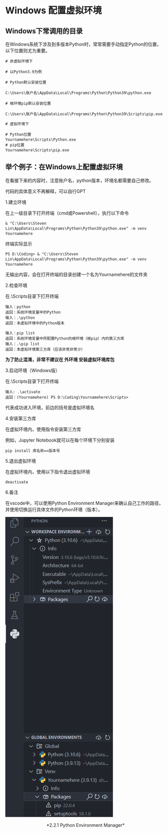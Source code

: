 # Windows 配置虚拟环境

## Windows下常调用的目录

在Windows系统下涉及到多版本Python时，常常需要手动指定Python的位置，以下位置则尤为重要。

```
# 非虚拟环境下

# 以Python3.9为例

# Python默认安装位置

C:\Users\账户名\AppData\Local\Programs\Python\Python39\python.exe

# 根环境pip默认安装位置

C:\Users\账户名\AppData\Local\Programs\Python\Python39\Scripts\pip.exe
```

```
# 虚拟环境下

# Python位置
Yournamehere\Scripts\Python.exe
# pip位置
Yournamehere\Scripts\pip.exe
```

## 举个例子：在Windows上配置虚拟环境

在看接下来的内容时，注意账户名，python版本，环境名都需要自己修改。

代码的具体意义不再解释，可以自行GPT

1.建立环境

在上一级目录下打开终端（cmd或Powershell），执行以下命令

```
& "C:\Users\Steven Lin\AppData\Local\Programs\Python\Python39\python.exe" -m venv Yournamehere
```
终端实际显示
```
PS D:\Coding> & "C:\Users\Steven Lin\AppData\Local\Programs\Python\Python39\python.exe" -m venv Yournamehere
```
无输出内容，会在打开终端的目录创建一个名为Yournamehere的文件夹

2.检查环境

在.\Scripts目录下打开终端
```
输入：python
返回：系统环境变量中的Python
输入：.\python
返回：本虚拟环境中的Python版本
```
```
输入：pip list
返回：系统环境变量中所配置Python的根环境（根pip）内的第三方库
输入：.\pip list
返回：本虚拟环境第三方库（应该非常非常少）
```
**为了防止混淆，非常不建议在  外环境  安装虚拟环境库包**

3.启动环境（Windows版）

在.\Scripts目录下打开终端

```
输入: .\activate
返回：(Yournamehere) PS D:\Coding\Yournamehere\Scripts>
```
代表成功进入环境，前边的括号是虚拟环境名

4.安装第三方库

在虚拟环境内，使用指令安装第三方库

例如，Jupyter Notebook就可以在每个环境下分别安装

```
pip install 库名称==版本号
```

5.退出虚拟环境

在虚拟环境内，使用以下指令退出虚拟环境

```
deactivate
```

6.备注

在vscode中，可以使用Python Environment Manager来确认自己工作的路径，并使用切换运行具体文件的Python环境（版本）。

![Python Environment Manager](3.2.1.png)
<center>*2.2.1 Python Environment Manager*</center>